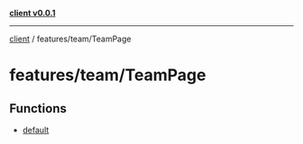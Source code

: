 [**client v0.0.1**](../../../README.md)

***

[client](../../../README.md) / features/team/TeamPage

# features/team/TeamPage

## Functions

- [default](functions/default.md)
